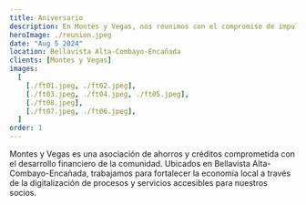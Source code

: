 ```yaml
---
title: Aniversario
description: En Montes y Vegas, nos reunimos con el compromiso de impulsar el desarrollo y crecimiento de nuestra asociación, fomentando el ahorro, la cooperación y el progreso de nuestra comunidad en Bellavista Alta-Combayo-Encañada.
heroImage: ./reunion.jpeg
date: "Aug 5 2024"
location: Bellavista Alta-Combayo-Encañada
clients: [Montes y Vegas]
images:
  [
    [./ft01.jpeg, ./ft02.jpeg],
    [./ft03.jpeg, ./ft04.jpeg, ./ft05.jpeg],
    [./ft08.jpeg],
    [./ft07.jpeg, ./ft06.jpeg],
  ]
order: 1
---
```


Montes y Vegas es una asociación de ahorros y créditos comprometida con el desarrollo financiero de la comunidad. Ubicados en Bellavista Alta-Combayo-Encañada, trabajamos para fortalecer la economía local a través de la digitalización de procesos y servicios accesibles para nuestros socios.